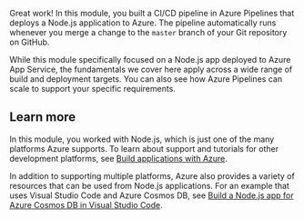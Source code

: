 Great work! In this module, you built a CI/CD pipeline in Azure Pipelines that deploys a Node.js application to Azure. The pipeline automatically runs whenever you merge a change to the `master` branch of your Git repository on GitHub.

While this module specifically focused on a Node.js app deployed to Azure App Service, the fundamentals we cover here apply across a wide range of build and deployment targets. You can also see how Azure Pipelines can scale to support your specific requirements.

## Learn more

In this module, you worked with Node.js, which is just one of the many platforms Azure supports. To learn about support and tutorials for other development platforms, see [Build applications with Azure](https://azure.microsoft.com/developer/?azure-portal=true).

In addition to supporting multiple platforms, Azure also provides a variety of resources that can be used from Node.js applications. For an example that uses Visual Studio Code and Azure Cosmos DB, see [Build a Node.js app for Azure Cosmos DB in Visual Studio Code](/learn/modules/build-node-cosmos-app-vscode/?azure-portal=true).